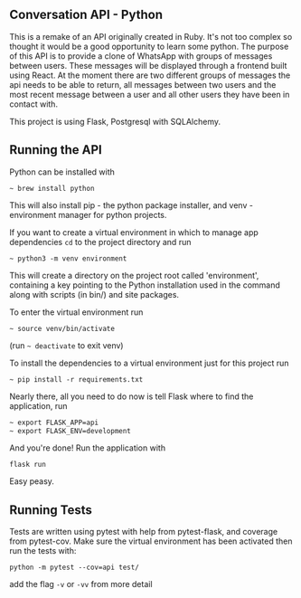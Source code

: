 ## Conversation API - Python

This is a remake of an API originally created in Ruby. It's not too complex so thought it would be a good opportunity to learn some python.
The purpose of this API is to provide a clone of WhatsApp with groups of messages between users. These messages will be displayed through a frontend built using React. At the moment there are two different groups of messages the api needs to be able to return, all messages between two users and the most recent message between a user and all other users they have been in contact with.

This project is using Flask, Postgresql with SQLAlchemy.

## Running the API

Python can be installed with

`~ brew install python`

This will also install pip - the python package installer, and venv - environment manager for python projects.

If you want to create a virtual environment in which to manage app dependencies `cd` to the project directory and run

`~ python3 -m venv environment`

This will create a directory on the project root called 'environment', containing a key pointing to the Python installation used in the command along with scripts (in bin/) and site packages.

To enter the virtual environment run

`~ source venv/bin/activate` 
 
(run `~ deactivate` to exit venv)

To install the dependencies to a virtual environment just for this project run 

`~ pip install -r requirements.txt`

Nearly there, all you need to do now is tell Flask where to find the application, run 

```zsh
~ export FLASK_APP=api
~ export FLASK_ENV=development
```

And you're done! Run the application with 

`flask run`

Easy peasy.

## Running Tests

Tests are written using pytest with help from pytest-flask, and coverage from pytest-cov. Make sure the virtual environment has been activated then run the tests with:

`python -m pytest --cov=api test/`

add the flag `-v` or `-vv` from more detail